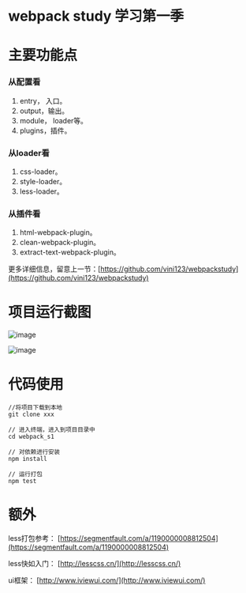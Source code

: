 # webpack study 学习第一季

# 主要功能点

### 从配置看

1. entry， 入口。
2. output，输出。
3. module， loader等。
4. plugins，插件。

### 从loader看

1. css-loader。
2. style-loader。
3. less-loader。

### 从插件看

1. html-webpack-plugin。
2. clean-webpack-plugin。
3. extract-text-webpack-plugin。

更多详细信息，留意上一节：[https://github.com/vini123/webpackstudy](https://github.com/vini123/webpackstudy)

# 项目运行截图

![image](https://blog.vini123.com/wp-content/uploads/2017/10/20171011173345.png?r=2)

![image](https://blog.vini123.com/wp-content/uploads/2017/10/20171011173450.png?r=2)

# 代码使用

```
//将项目下载到本地
git clone xxx

// 进入终端，进入到项目目录中
cd webpack_s1

// 对依赖进行安装
npm install

// 运行打包
npm test
```

# 额外

less打包参考： [https://segmentfault.com/a/1190000008812504](https://segmentfault.com/a/1190000008812504)

less快如入门： [http://lesscss.cn/](http://lesscss.cn/)

ui框架： [http://www.iviewui.com/](http://www.iviewui.com/)
